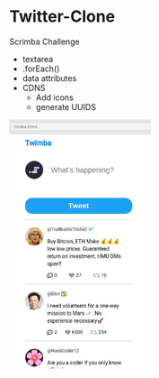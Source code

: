 # Twitter-Clone
Scrimba Challenge

+ textarea
+ .forEach()
+ data attributes
+ CDNS
  - Add icons
  - generate UUIDS

<img src="images/twitterclone.png" width=50%>
